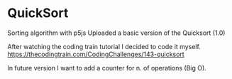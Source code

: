 # QuickSort
Sorting algorithm with p5js
Uploaded a basic version of the Quicksort (1.0)

After watching the coding train tutorial I decided to code it myself. 
https://thecodingtrain.com/CodingChallenges/143-quicksort

In future version I want to add a counter for n. of operations (Big O).
